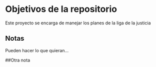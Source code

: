 # Objetivos de la repositorio

Este proyecto se encarga de manejar los planes de la liga de la justicia


## Notas
Pueden hacer lo que quieran...

##Otra nota
